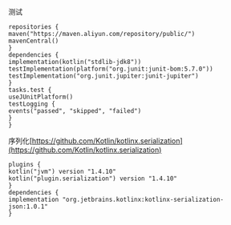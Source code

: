 测试

```plain
repositories {
maven("https://maven.aliyun.com/repository/public/")
mavenCentral()
}
dependencies {
implementation(kotlin("stdlib-jdk8"))
testImplementation(platform("org.junit:junit-bom:5.7.0"))
testImplementation("org.junit.jupiter:junit-jupiter")
}
tasks.test {
useJUnitPlatform()
testLogging {
events("passed", "skipped", "failed")
}
}
```
序列化[https://github.com/Kotlin/kotlinx.serialization](https://github.com/Kotlin/kotlinx.serialization)
```plain
plugins {
kotlin("jvm") version "1.4.10"
kotlin("plugin.serialization") version "1.4.10"
}
dependencies {
implementation "org.jetbrains.kotlinx:kotlinx-serialization-json:1.0.1"
}
```
